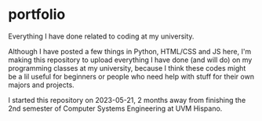 # portfolio
Everything I have done related to coding at my university.

Although I have posted a few things in Python, HTML/CSS and JS here, I'm making this repository to upload everything I have done (and will do) on my programming classes at my university, because I think these codes might be a lil useful for beginners or people who need help with stuff for their own majors and projects.

I started this repository on 2023-05-21, 2 months away from finishing the 2nd semester of Computer Systems Engineering at UVM Hispano.
